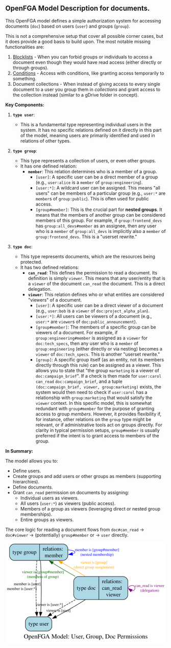 ## OpenFGA Model Description for documents.

This OpenFGA model defines a simple authorization system for accessing documents (`doc`) based on users (`user`) and groups (`group`).

This is not a comprehensive setup that cover all possible corner cases, but
it does provide a good basis to build upon. The most notable missing functionalities are:

1. [Blocklists](https://openfga.dev/docs/modeling/blocklists) - When you can forbid groups or individuals to access a document even though they would have read access (either directly or through groups).
2. [Conditions](https://openfga.dev/docs/modeling/conditions) - Access with conditions, like granting access temporarily to something.
3. Document collections - When instead of giving access to every single document to a user you group them in _collections_ and grant access to the collection instead (similar to a gDrive folder in concept).

**Key Components:**

1.  **`type user`**:

    - This is a fundamental type representing individual users in the system. It has no specific relations defined on it directly in this part of the model, meaning users are primarily identified and used in relations of other types.

2.  **`type group`**:

    - This type represents a collection of users, or even other groups.
    - It has one defined relation:
      - **`member`**: This relation determines who is a member of a group.
        - `[user]`: A specific user can be a direct member of a group (e.g., `user:alice` is a `member` of `group:engineering`).
        - `[user:*]`: A wildcard user can be assigned. This means "all users" can be members of a particular group (e.g., `user:*` are `member`s of `group:public`). This is often used for public access.
        - `[group#member]`: This is the crucial part for **nested groups**. It means that the members of another group can be considered members of this group. For example, if `group:frontend_devs` has `group:all_devs#member` as an assignee, then any user who is a `member` of `group:all_devs` is implicitly also a `member` of `group:frontend_devs`. This is a "userset rewrite."

3.  **`type doc`**:
    - This type represents documents, which are the resources being protected.
    - It has two defined relations:
      - **`can_read`**: This defines the permission to read a document. Its definition is simply `viewer`. This means that any user/entity that is a `viewer` of the document `can_read` the document. This is a direct delegation.
      - **`viewer`**: This relation defines who or what entities are considered "viewers" of a document.
        - `[user]`: A specific user can be a direct viewer of a document (e.g., `user:bob` is a `viewer` of `doc:project_alpha_plan`).
        - `[user:*]`: All users can be viewers of a document (e.g., `user:*` are `viewer`s of `doc:public_announcement`).
        - `[group#member]`: The members of a specific group can be viewers of a document. For example, if `group:engineering#member` is assigned as a `viewer` for `doc:tech_specs`, then any user who is a `member` of `group:engineering` (either directly or via nesting) becomes a `viewer` of `doc:tech_specs`. This is another "userset rewrite."
        - `[group]`: A specific group itself (as an entity, not its members directly through this rule) can be assigned as a viewer. This allows you to state that "the group `marketing` is a viewer of `doc:campaign_brief`". If a check is then made for `user:carol` `can_read` `doc:campaign_brief`, and a tuple `(doc:campaign_brief, viewer, group:marketing)` exists, the system would then need to check if `user:carol` has a relationship with `group:marketing` that would satisfy the `viewer` context. In this specific model, this is somewhat redundant with `group#member` for the purpose of granting access to group _members_. However, it provides flexibility if, for instance, other relations on the `group` type might be relevant, or if administrative tools act on groups directly. For clarity in typical permission setups, `group#member` is usually preferred if the intent is to grant access to members of the group.

**In Summary:**

The model allows you to:

- Define users.
- Create groups and add users or other groups as members (supporting hierarchies).
- Define documents.
- Grant `can_read` permission on documents by assigning:
  - Individual users as viewers.
  - All users (`user:*`) as viewers (public access).
  - Members of a group as viewers (leveraging direct or nested group memberships).
  - Entire groups as viewers.

The core logic for reading a document flows from `doc#can_read` -> `doc#viewer` -> (potentially) `group#member` or -> `user` directly.

![Model depiction](./imgs/documents_auth_model.svg)
